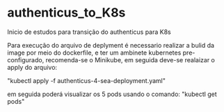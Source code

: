 # authenticus_to_K8s
Inicio de estudos para transição do authenticus para K8s

Para execução do arquivo de deplyment é necessario realizar a bulid da image por meio do dockerfile, e ter um ambinete kubernetes
pre-configurado, recomenda-se o Minikube,
em seguida deve-se realaizar o apply do arquivo:

"kubectl apply -f authenticus-4-sea-deployment.yaml"

em seguida poderá visualizar os 5 pods usando o comando: "kubectl get pods"

